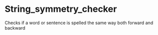 # String_symmetry_checker
Checks if a word or sentence is spelled the same way both forward and backward
